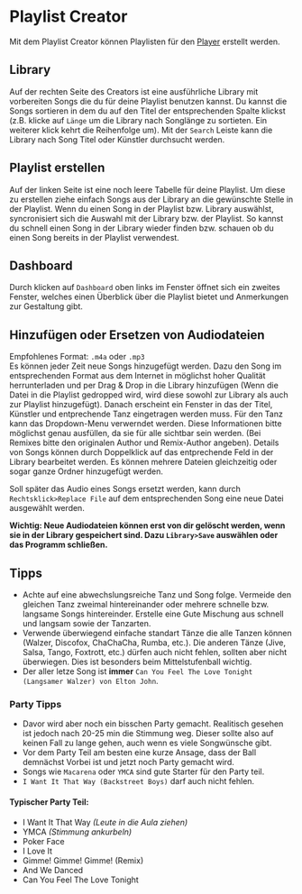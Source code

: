 # Playlist Creator
Mit dem Playlist Creator können Playlisten für den [Player](player.md) erstellt werden. 

## Library
Auf der rechten Seite des Creators ist eine ausführliche Library mit vorbereiten Songs die du für deine Playlist benutzen kannst. Du kannst die Songs sortieren in dem du auf den Titel der entsprechenden Spalte klickst (z.B. klicke auf `Länge` um die Library nach Songlänge zu sortieten. Ein weiterer klick kehrt die Reihenfolge um). Mit der `Search` Leiste kann die Library nach Song Titel oder Künstler durchsucht werden.   

## Playlist erstellen
Auf der linken Seite ist eine noch leere Tabelle für deine Playlist. Um diese zu erstellen ziehe einfach Songs aus der Library an die gewünschte Stelle in der Playlist. Wenn du einen Song in der Playlist bzw. Library auswählst, syncronisiert sich die Auswahl mit der Library bzw. der Playlist. So kannst du schnell einen Song in der Library wieder finden bzw. schauen ob du einen Song bereits in der Playlist verwendest.

## Dashboard
Durch klicken auf `Dashboard` oben links im Fenster öffnet sich ein zweites Fenster, welches einen Überblick über die Playlist bietet und Anmerkungen zur Gestaltung gibt. 

## Hinzufügen oder Ersetzen von Audiodateien
Empfohlenes Format: `.m4a` oder `.mp3`<br>
Es können jeder Zeit neue Songs hinzugefügt werden. Dazu den Song im entsprechenden Format aus dem Internet in möglichst hoher Qualität herrunterladen und per Drag & Drop in die Library hinzufügen (Wenn die Datei in die Playlist gedropped wird, wird diese sowohl zur Library als auch zur Playlist hinzugefügt). Danach erscheint ein Fenster in das der Titel, Künstler und entprechende Tanz eingetragen werden muss. Für den Tanz kann das Dropdown-Menu verwerndet werden. Diese Informationen bitte möglichst genau ausfüllen, da sie für alle sichtbar sein werden. (Bei Remixes bitte den originalen Author und Remix-Author angeben). Details von Songs können durch Doppelklick auf das entprechende Feld in der Library bearbeitet werden. Es können mehrere Dateien gleichzeitig oder sogar ganze Ordner hinzugefügt werden.

Soll später das Audio eines Songs ersetzt werden, kann durch `Rechtsklick>Replace File` auf dem entsprechenden Song eine neue Datei ausgewählt werden.

**Wichtig: Neue Audiodateien können erst von dir gelöscht werden, wenn sie in der Library gespeichert sind. Dazu `Library>Save` auswählen oder das Programm schließen.**

## Tipps
- Achte auf eine abwechslungsreiche Tanz und Song folge. Vermeide den gleichen Tanz zweimal hintereinander oder mehrere schnelle bzw. langsame Songs hintereinder. Erstelle eine Gute Mischung aus schnell und langsam sowie der Tanzarten.
- Verwende überwiegend einfache standart Tänze die alle Tanzen können (Walzer, Discofox, ChaChaCha, Rumba, etc.). Die anderen Tänze (Jive, Salsa, Tango, Foxtrott, etc.) dürfen auch nicht fehlen, sollten aber nicht überwiegen. Dies ist besonders beim Mittelstufenball wichtig.
- Der aller letze Song ist **immer** `Can You Feel The Love Tonight (Langsamer Walzer) von Elton John`.
### Party Tipps
- Davor wird aber noch ein bisschen Party gemacht. Realitisch gesehen ist jedoch nach 20-25 min die Stimmung weg. Dieser sollte also auf keinen Fall zu lange gehen, auch wenn es viele Songwünsche gibt.
- Vor dem Party Teil am besten eine kurze Ansage, dass der Ball demnächst Vorbei ist und jetzt noch Party gemacht wird.  
- Songs wie `Macarena` oder `YMCA` sind gute Starter für den Party teil.
- `I Want It That Way (Backstreet Boys)` darf auch nicht fehlen.
#### Typischer Party Teil:
- I Want It That Way *(Leute in die Aula ziehen)*
- YMCA *(Stimmung ankurbeln)*
- Poker Face
- I Love It
- Gimme! Gimme! Gimme! (Remix)
- And We Danced
- Can You Feel The Love Tonight